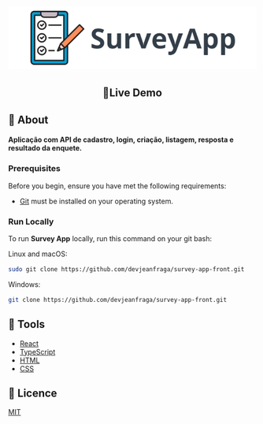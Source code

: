 <h1 align="center">
    <img src="./src/assets/survey-app.png" alt="logo"/>
</h1>
<h2 align="center">
  <span>🔗</span><a>Live Demo</a> 
</h2>

## 📕 About
#### Aplicação com API de cadastro, login, criação, listagem, resposta e resultado da enquete.

### Prerequisites

Before you begin, ensure you have met the following requirements:

* [Git](https://git-scm.com/downloads "Download Git") must be installed on your operating system.

### Run Locally

To run **Survey App** locally, run this command on your git bash:

Linux and macOS:

```bash
sudo git clone https://github.com/devjeanfraga/survey-app-front.git
```

Windows:

```bash
git clone https://github.com/devjeanfraga/survey-app-front.git
```

## 🔨 Tools
- [React](https://pt-br.legacy.reactjs.org/)
- [TypeScript](https://www.typescriptlang.org/)
- [HTML](https://developer.mozilla.org/pt-BR/docs/Web/HTML) 
- [CSS](https://developer.mozilla.org/pt-BR/docs/Web/CSS)

## 📜 Licence 
[MIT](https://choosealicense.com/licenses/mit/)
